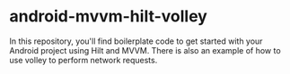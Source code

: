 # android-mvvm-hilt-volley

In this repository, you'll find boilerplate code to get started with your Android project using Hilt and MVVM. There is also an example of how to use volley to perform network requests.
